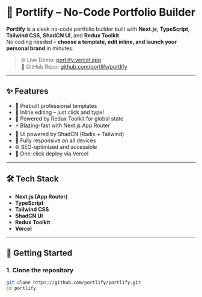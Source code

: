 <!-- @format -->

# 🚀 Portlify – No-Code Portfolio Builder

**Portlify** is a sleek no-code portfolio builder built with **Next.js**, **TypeScript**, **Tailwind CSS**, **ShadCN UI**, and **Redux Toolkit**.  
No coding needed – **choose a template, edit inline, and launch your personal brand** in minutes.

> 🌐 Live Demo: [portlify.vercel.app](https://portlify.vercel.app)  
> 🧠 GitHub Repo: [github.com/portlify/portlify](https://github.com/portlify/portlify)

---

## ✨ Features

- 🎨 Prebuilt professional templates
- 📝 Inline editing – just click and type!
- 🧠 Powered by Redux Toolkit for global state
- ⚡ Blazing-fast with Next.js App Router
- 🧩 UI powered by ShadCN (Radix + Tailwind)
- 📱 Fully responsive on all devices
- 🌐 SEO-optimized and accessible
- 🚀 One-click deploy via Vercel

---

## 🛠 Tech Stack

- **Next.js (App Router)**
- **TypeScript**
- **Tailwind CSS**
- **ShadCN UI**
- **Redux Toolkit**
- **Vercel**

---

## 🚀 Getting Started

### 1. Clone the repository

```bash
git clone https://github.com/portlify/portlify.git
cd portlify
```
